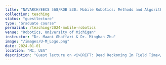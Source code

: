 ```yaml
---
title: "NAVARCH/EECS 568/ROB 530: Mobile Robotics: Methods and Algorithms"
collection: teaching
status: "guestlecture"
type: "Graduate course"
permalink: /teaching/2024-mobile-robotics
venue: "Robotics, University of Michigan"
instructor: "Dr. Maani Ghaffari & Dr. Minghan Zhu"
image: "/images/U-M_Logo.png"
date: 2024-01-01
location: "MI, USA"
description: "Guest lecture on <i>DRIFT: Dead Reckoning In Field Time</i>"
---
```

<!-- I was a graduate student instructor (GSI) for ROB 530: Mobile Robotics. In this course, we cover theory and application of probabilistic techniques for autonomous mobile robotics. Topics include Bayesian filtering; stochastic representations of the environment; motion and sensor models for mobile robots; algorithms for mapping, localization; application to autonomous marine, ground, and air vehicles. -->